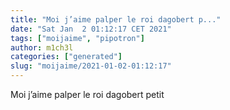 ```yaml
---
title: "Moi j’aime palper le roi dagobert p..."
date: "Sat Jan  2 01:12:17 CET 2021"
tags: ["moijaime", "pipotron"]
author: m1ch3l
categories: ["generated"]
slug: "moijaime/2021-01-02-01:12:17"
---
```


Moi j’aime palper le roi dagobert petit
